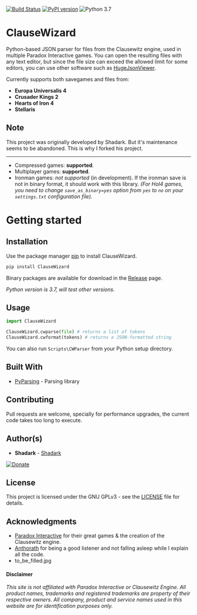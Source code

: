 [![Build Status](https://travis-ci.com/Shadark/ClauseWizard.svg?branch=master)](https://travis-ci.com/Shadark/ClauseWizard) [![PyPI version](https://badge.fury.io/py/ClauseWizard.svg)](https://badge.fury.io/py/ClauseWizard) ![Python 3.7](https://img.shields.io/badge/python-3.7-blue.svg)

# ClauseWizard
Python-based JSON parser for files from the Clausewitz engine, used in multiple Paradox Interactive games. You can open the resulting files with any text editor, but since the file size can exceed the allowed limit for some editors,  you can use other software such as [HugeJsonViewer](https://github.com/WelliSolutions/HugeJsonViewer).

Currently supports both savegames and files from:

* **Europa Universalis 4**
* **Crusader Kings 2**
* **Hearts of Iron 4**
* **Stellaris**

## Note
This project was originally developed by Shadark.
But it's maintenance seems to be abandoned.
This is why I forked his project.

---

* Compressed games: **supported**.
* Multiplayer games: **supported**.
* Ironman games: _not supported_ (in development). If the ironman save is not in binary format, it should work with this library.
_(For HoI4 games, you need to change `save_as_binary=yes` option from `yes` to `no` on your `settings.txt` configuration file)._

# Getting started

## Installation

Use the package manager [pip](https://pip.pypa.io/en/stable/) to install ClauseWizard.

```bash
pip install ClauseWizard
```

Binary packages are available for download in the [Release](https://github.com/Shadark/ClauseWizard/releases) page.

_Python version is 3.7, will test other versions._

## Usage

```python
import ClauseWizard

ClauseWizard.cwparse(file) # returns a list of tokens
ClauseWizard.cwformat(tokens) # returns a JSON-formatted string
```

You can also run `Scripts\CWParser` from your Python setup directory.

## Built With

* [PyParsing](https://github.com/pyparsing/pyparsing) - Parsing library

## Contributing
Pull requests are welcome, specially for performance upgrades, the current code takes too long to execute.

## Author(s)

* **Shadark** - [Shadark](https://github.com/Shadark)

[![Donate](https://az743702.vo.msecnd.net/cdn/kofi4.png)](https://ko-fi.com/shadark)

## License

This project is licensed under the GNU GPLv3 - see the [LICENSE](LICENSE) file for details.



## Acknowledgments

* [Paradox Interactive](https://www.paradoxplaza.com/) for their great games & the creation of the Clausewitz engine.
* [Anthorath](https://forum.paradoxplaza.com/forum/index.php?members/anthorath.117345/) for being a good listener and not falling asleep while I explain all the code.
* to_be_filled.jpg

#### Disclaimer
_This site is not affiliated with Paradox Interactive or Clausewitz Engine.
All product names, trademarks and registered trademarks are property of their respective owners.
All company, product and service names used in this website are for identification purposes only._
